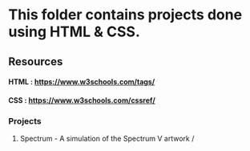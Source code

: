 # This folder contains projects done using HTML & CSS.

## Resources

#### HTML : https://www.w3schools.com/tags/

#### CSS : https://www.w3schools.com/cssref/

### Projects
1. Spectrum - A simulation of the Spectrum V artwork /


